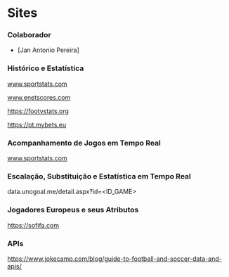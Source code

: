 # Sites

### Colaborador

  - [Jan Antonio Pereira]


### Histórico e Estatística

www.sportstats.com

www.enetscores.com

https://footystats.org

https://pt.mybets.eu


### Acompanhamento de Jogos em Tempo Real

www.sportstats.com


### Escalação, Substituição e Estatística em Tempo Real

data.unogoal.me/detail.aspx?id=<ID_GAME>


### Jogadores Europeus e seus Atributos

https://sofifa.com


### APIs

https://www.jokecamp.com/blog/guide-to-football-and-soccer-data-and-apis/




